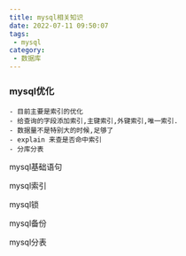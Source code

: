 ```yaml
---
title: mysql相关知识
date: 2022-07-11 09:50:07
tags:
 - mysql
category:
 - 数据库
---
```


### mysql优化
    - 目前主要是索引的优化
    - 给查询的字段添加索引,主键索引,外键索引,唯一索引.
    - 数据量不是特别大的时候,足够了
    - explain 来查是否命中索引
    - 分库分表

mysql基础语句


mysql索引


mysql锁


mysql备份


mysql分表


